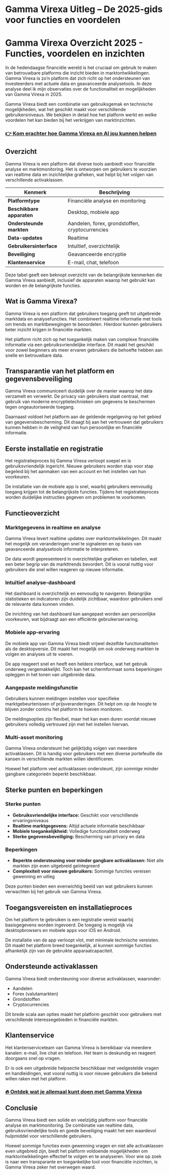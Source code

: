 # Gamma Virexa Uitleg – De 2025-gids voor functies en voordelen
 # Gamma Virexa Overzicht 2025 - Functies, voordelen en inzichten
 
 
 In de hedendaagse financiële wereld is het cruciaal om gebruik te maken van betrouwbare platforms die inzicht bieden in marktontwikkelingen. Gamma Virexa is zo’n platform dat zich richt op het ondersteunen van investeerders met actuele data en geavanceerde analysetools. In deze analyse deel ik mijn observaties over de functionaliteit en mogelijkheden van Gamma Virexa in 2025.
 
 Gamma Virexa biedt een combinatie van gebruiksgemak en technische mogelijkheden, wat het geschikt maakt voor verschillende gebruikersniveaus. We bekijken in detail hoe het platform werkt en welke voordelen het kan bieden bij het verkrijgen van marktinzichten.
 
 ### [👉 Kom erachter hoe Gamma Virexa en AI jou kunnen helpen](https://tinyurl.com/y477dx6a)
 ## Overzicht 
 Gamma Virexa is een platform dat diverse tools aanbiedt voor financiële analyse en marktmonitoring. Het is ontworpen om gebruikers te voorzien van realtime data en inzichtelijke grafieken, wat helpt bij het volgen van verschillende activaklassen.
 
 | Kenmerk | Beschrijving |
 |-----------------------|--------------------------------------------|
 | **Platformtype** | Financiële analyse en monitoring |
 | **Beschikbare apparaten** | Desktop, mobiele app |
 | **Ondersteunde markten** | Aandelen, forex, grondstoffen, cryptocurrencies |
 | **Data-updates** | Realtime |
 | **Gebruikersinterface** | Intuïtief, overzichtelijk |
 | **Beveiliging** | Geavanceerde encryptie |
 | **Klantenservice** | E-mail, chat, telefoon |
 
 Deze tabel geeft een beknopt overzicht van de belangrijkste kenmerken die Gamma Virexa aanbiedt, inclusief de apparaten waarop het gebruikt kan worden en de belangrijkste functies.
 
 ## Wat is Gamma Virexa? 
 Gamma Virexa is een platform dat gebruikers toegang geeft tot uitgebreide marktdata en analysefuncties. Het combineert realtime informatie met tools om trends en marktbewegingen te beoordelen. Hierdoor kunnen gebruikers beter inzicht krijgen in financiële markten.
 
 Het platform richt zich op het toegankelijk maken van complexe financiële informatie via een gebruiksvriendelijke interface. Dit maakt het geschikt voor zowel beginners als meer ervaren gebruikers die behoefte hebben aan snelle en betrouwbare data.
 
 ## Transparantie van het platform en gegevensbeveiliging 
 Gamma Virexa communiceert duidelijk over de manier waarop het data verzamelt en verwerkt. De privacy van gebruikers staat centraal, met gebruik van moderne encryptietechnieken om gegevens te beschermen tegen ongeautoriseerde toegang.
 
 Daarnaast voldoet het platform aan de geldende regelgeving op het gebied van gegevensbescherming. Dit draagt bij aan het vertrouwen dat gebruikers kunnen hebben in de veiligheid van hun persoonlijke en financiële informatie.
 
 ## Eerste installatie en registratie 
 Het registratieproces bij Gamma Virexa verloopt soepel en is gebruiksvriendelijk ingericht. Nieuwe gebruikers worden stap voor stap begeleid bij het aanmaken van een account en het instellen van hun voorkeuren.
 
 De installatie van de mobiele app is snel, waarbij gebruikers eenvoudig toegang krijgen tot de belangrijkste functies. Tijdens het registratieproces worden duidelijke instructies gegeven om problemen te voorkomen.
 
 ## Functieoverzicht 
 
 ### Marktgegevens in realtime en analyse 
 Gamma Virexa levert realtime updates over marktontwikkelingen. Dit maakt het mogelijk om veranderingen snel te signaleren en op basis van geavanceerde analysetools informatie te interpreteren.
 
 De data wordt gepresenteerd in overzichtelijke grafieken en tabellen, wat een beter begrip van de markttrends bevordert. Dit is vooral nuttig voor gebruikers die snel willen reageren op nieuwe informatie.
 
 ### Intuïtief analyse-dashboard 
 Het dashboard is overzichtelijk en eenvoudig te navigeren. Belangrijke statistieken en indicatoren zijn duidelijk zichtbaar, waardoor gebruikers snel de relevante data kunnen vinden.
 
 De inrichting van het dashboard kan aangepast worden aan persoonlijke voorkeuren, wat bijdraagt aan een efficiënte gebruikerservaring.
 
 ### Mobiele app-ervaring 
 De mobiele app van Gamma Virexa biedt vrijwel dezelfde functionaliteiten als de desktopversie. Dit maakt het mogelijk om ook onderweg markten te volgen en analyses uit te voeren.
 
 De app reageert snel en heeft een heldere interface, wat het gebruik onderweg vergemakkelijkt. Toch kan het schermformaat soms beperkingen opleggen in het tonen van uitgebreide data.
 
 ### Aangepaste meldingsfunctie 
 Gebruikers kunnen meldingen instellen voor specifieke marktgebeurtenissen of prijsveranderingen. Dit helpt om op de hoogte te blijven zonder continu het platform te hoeven monitoren.
 
 De meldingsopties zijn flexibel, maar het kan even duren voordat nieuwe gebruikers volledig vertrouwd zijn met het instellen hiervan.
 
 ### Multi-asset monitoring 
 Gamma Virexa ondersteunt het gelijktijdig volgen van meerdere activaklassen. Dit is handig voor gebruikers met een diverse portefeuille die kansen in verschillende markten willen identificeren.
 
 Hoewel het platform veel activaklassen ondersteunt, zijn sommige minder gangbare categorieën beperkt beschikbaar.
 
 ## Sterke punten en beperkingen 
 
 ### Sterke punten 
 - **Gebruiksvriendelijke interface:** Geschikt voor verschillende ervaringsniveaus 
 - **Realtime marktgegevens:** Altijd actuele informatie beschikbaar 
 - **Mobiele toegankelijkheid:** Volledige functionaliteit onderweg 
 - **Sterke gegevensbeveiliging:** Bescherming van privacy en data 
 
 ### Beperkingen 
 - **Beperkte ondersteuning voor minder gangbare activaklassen:** Niet alle markten zijn even uitgebreid geïntegreerd 
 - **Complexiteit voor nieuwe gebruikers:** Sommige functies vereisen gewenning en uitleg 
 
 Deze punten bieden een evenwichtig beeld van wat gebruikers kunnen verwachten bij het gebruik van Gamma Virexa.
 
 ## Toegangsvereisten en installatieproces 
 Om het platform te gebruiken is een registratie vereist waarbij basisgegevens worden ingevoerd. De toegang is mogelijk via desktopbrowsers en mobiele apps voor iOS en Android.
 
 De installatie van de app verloopt vlot, met minimale technische vereisten. Dit maakt het platform breed toegankelijk, al kunnen sommige functies afhankelijk zijn van de gebruikte apparaatcapaciteit.
 
 ## Ondersteunde activaklassen 
 Gamma Virexa biedt ondersteuning voor diverse activaklassen, waaronder: 
 
 - Aandelen 
 - Forex (valutamarkten) 
 - Grondstoffen 
 - Cryptocurrencies 
 
 Dit brede scala aan opties maakt het platform geschikt voor gebruikers met verschillende interessegebieden in financiële markten.
 
 ## Klantenservice 
 Het klantenserviceteam van Gamma Virexa is bereikbaar via meerdere kanalen: e-mail, live chat en telefoon. Het team is deskundig en reageert doorgaans snel op vragen.
 
 Er is ook een uitgebreide helpsectie beschikbaar met veelgestelde vragen en handleidingen, wat vooral nuttig is voor nieuwe gebruikers die bekend willen raken met het platform.
 
 ### [🔥 Ontdek wat je allemaal kunt doen met Gamma Virexa](https://tinyurl.com/y477dx6a)
 ## Conclusie 
 Gamma Virexa biedt een solide en veelzijdig platform voor financiële analyse en marktmonitoring. De combinatie van realtime data, gebruiksvriendelijke tools en goede beveiliging maakt het een waardevol hulpmiddel voor verschillende gebruikers.
 
 Hoewel sommige functies even gewenning vragen en niet alle activaklassen even uitgebreid zijn, biedt het platform voldoende mogelijkheden om marktontwikkelingen effectief te volgen en te analyseren. Voor wie op zoek is naar een transparante en toegankelijke tool voor financiële inzichten, is Gamma Virexa zeker het overwegen waard.